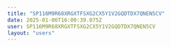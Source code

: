 ```yaml
---
title: "SP116M9R68XRGXTFSXG2CX5Y1V2GQDTDX7QNEN5CV"
date: 2025-01-06T16:00:39.075Z
user: SP116M9R68XRGXTFSXG2CX5Y1V2GQDTDX7QNEN5CV
layout: "users"
---
```

    